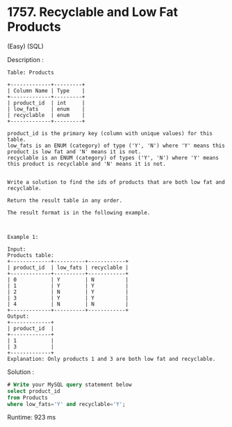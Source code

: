 # 1757. Recyclable and Low Fat Products
(Easy) (SQL)

Description :

    Table: Products
    
    +-------------+---------+
    | Column Name | Type    |
    +-------------+---------+
    | product_id  | int     |
    | low_fats    | enum    |
    | recyclable  | enum    |
    +-------------+---------+
    
    product_id is the primary key (column with unique values) for this table.
    low_fats is an ENUM (category) of type ('Y', 'N') where 'Y' means this product is low fat and 'N' means it is not.
    recyclable is an ENUM (category) of types ('Y', 'N') where 'Y' means this product is recyclable and 'N' means it is not.
     
    
    Write a solution to find the ids of products that are both low fat and recyclable.
    
    Return the result table in any order.
    
    The result format is in the following example.
    
     
    
    Example 1:
    
    Input: 
    Products table:
    +-------------+----------+------------+
    | product_id  | low_fats | recyclable |
    +-------------+----------+------------+
    | 0           | Y        | N          |
    | 1           | Y        | Y          |
    | 2           | N        | Y          |
    | 3           | Y        | Y          |
    | 4           | N        | N          |
    +-------------+----------+------------+
    Output: 
    +-------------+
    | product_id  |
    +-------------+
    | 1           |
    | 3           |
    +-------------+
    Explanation: Only products 1 and 3 are both low fat and recyclable.

Solution :
```SQL
# Write your MySQL query statement below
select product_id
from Products
where low_fats='Y' and recyclable='Y';
```
Runtime: 923 ms
